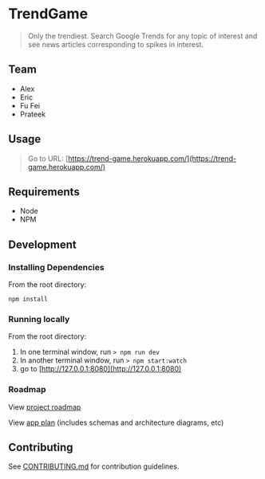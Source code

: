 # TrendGame
> Only the trendiest. Search Google Trends for any topic of interest and see news articles corresponding to spikes in interest.

## Team

- Alex
- Eric
- Fu Fei
- Prateek

## Usage
> Go to URL: [https://trend-game.herokuapp.com/](https://trend-game.herokuapp.com/)

## Requirements

- Node
- NPM

## Development

### Installing Dependencies

From the root directory:

`npm install`

### Running locally

From the root directory:

1. In one terminal window, run `> npm run dev`
2. In another terminal window, run `> npm start:watch`
3. go to [http://127.0.0.1:8080](http://127.0.0.1:8080)


### Roadmap

View [project roadmap](https://trello.com/b/BjnjAi3J/roadmap)

View [app plan](https://docs.google.com/document/d/1nDF9P4ReoH7WA3XBcZ-r-DGHGFVo0wpsa2f1SZEy1HU/edit?usp=sharing) (includes schemas and architecture diagrams, etc)

## Contributing
See [CONTRIBUTING.md](https://github.com/TrendGame/TrendGame/blob/master/CONTRIBUTING.md) for contribution guidelines.
